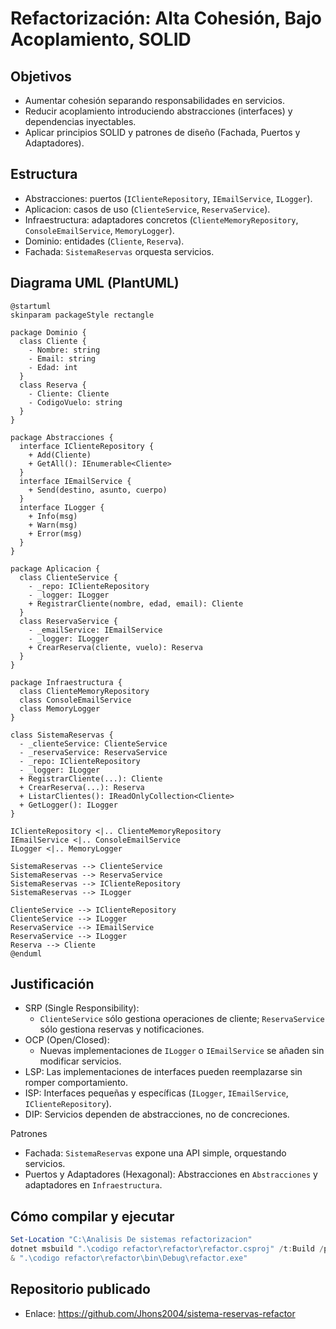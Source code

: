 # Refactorización: Alta Cohesión, Bajo Acoplamiento, SOLID

## Objetivos
- Aumentar cohesión separando responsabilidades en servicios.
- Reducir acoplamiento introduciendo abstracciones (interfaces) y dependencias inyectables.
- Aplicar principios SOLID y patrones de diseño (Fachada, Puertos y Adaptadores).

## Estructura
- Abstracciones: puertos (`IClienteRepository`, `IEmailService`, `ILogger`).
- Aplicacion: casos de uso (`ClienteService`, `ReservaService`).
- Infraestructura: adaptadores concretos (`ClienteMemoryRepository`, `ConsoleEmailService`, `MemoryLogger`).
- Dominio: entidades (`Cliente`, `Reserva`).
- Fachada: `SistemaReservas` orquesta servicios.

## Diagrama UML (PlantUML)

```plantuml
@startuml
skinparam packageStyle rectangle

package Dominio {
  class Cliente {
    - Nombre: string
    - Email: string
    - Edad: int
  }
  class Reserva {
    - Cliente: Cliente
    - CodigoVuelo: string
  }
}

package Abstracciones {
  interface IClienteRepository {
    + Add(Cliente)
    + GetAll(): IEnumerable<Cliente>
  }
  interface IEmailService {
    + Send(destino, asunto, cuerpo)
  }
  interface ILogger {
    + Info(msg)
    + Warn(msg)
    + Error(msg)
  }
}

package Aplicacion {
  class ClienteService {
    - _repo: IClienteRepository
    - _logger: ILogger
    + RegistrarCliente(nombre, edad, email): Cliente
  }
  class ReservaService {
    - _emailService: IEmailService
    - _logger: ILogger
    + CrearReserva(cliente, vuelo): Reserva
  }
}

package Infraestructura {
  class ClienteMemoryRepository
  class ConsoleEmailService
  class MemoryLogger
}

class SistemaReservas {
  - _clienteService: ClienteService
  - _reservaService: ReservaService
  - _repo: IClienteRepository
  - _logger: ILogger
  + RegistrarCliente(...): Cliente
  + CrearReserva(...): Reserva
  + ListarClientes(): IReadOnlyCollection<Cliente>
  + GetLogger(): ILogger
}

IClienteRepository <|.. ClienteMemoryRepository
IEmailService <|.. ConsoleEmailService
ILogger <|.. MemoryLogger

SistemaReservas --> ClienteService
SistemaReservas --> ReservaService
SistemaReservas --> IClienteRepository
SistemaReservas --> ILogger

ClienteService --> IClienteRepository
ClienteService --> ILogger
ReservaService --> IEmailService
ReservaService --> ILogger
Reserva --> Cliente
@enduml
```

## Justificación
- SRP (Single Responsibility):
  - `ClienteService` sólo gestiona operaciones de cliente; `ReservaService` sólo gestiona reservas y notificaciones.
- OCP (Open/Closed):
  - Nuevas implementaciones de `ILogger` o `IEmailService` se añaden sin modificar servicios.
- LSP: Las implementaciones de interfaces pueden reemplazarse sin romper comportamiento.
- ISP: Interfaces pequeñas y específicas (`ILogger`, `IEmailService`, `IClienteRepository`).
- DIP: Servicios dependen de abstracciones, no de concreciones.

Patrones
- Fachada: `SistemaReservas` expone una API simple, orquestando servicios.
- Puertos y Adaptadores (Hexagonal): Abstracciones en `Abstracciones` y adaptadores en `Infraestructura`.

## Cómo compilar y ejecutar
```powershell
Set-Location "C:\Analisis De sistemas refactorizacion"
dotnet msbuild ".\codigo refactor\refactor\refactor.csproj" /t:Build /p:Configuration=Debug
& ".\codigo refactor\refactor\bin\Debug\refactor.exe"
```

## Repositorio publicado
- Enlace: https://github.com/Jhons2004/sistema-reservas-refactor
